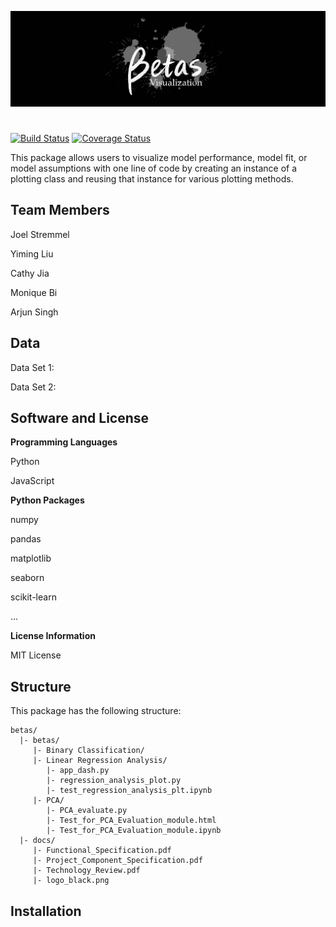 ![logo](docs/logo_black.png)
#

[![Build Status](https://travis-ci.org/betas-org/betas.svg?branch=master)](https://travis-ci.org/betas-org/betas.svg?branch=master)
[![Coverage Status](https://coveralls.io/repos/github/betas-org/betas/badge.svg?branch=master)](https://coveralls.io/github/betas-org/betas?branch=master)

This package allows users to visualize model performance, model fit, or model assumptions with one line of code by creating an instance of a plotting class and reusing that instance for various plotting methods.

## Team Members
Joel Stremmel

Yiming Liu

Cathy Jia

Monique Bi

Arjun Singh

## Data

Data Set 1:

Data Set 2:

## Software and License
**Programming Languages**

Python

JavaScript


**Python Packages**

numpy

pandas

matplotlib

seaborn

scikit-learn

...


**License Information**

MIT License


## Structure
This package has the following structure:
```
betas/
  |- betas/
     |- Binary Classification/
     |- Linear Regression Analysis/
        |- app_dash.py
        |- regression_analysis_plot.py
        |- test_regression_analysis_plt.ipynb
     |- PCA/
        |- PCA_evaluate.py
        |- Test_for_PCA_Evaluation_module.html
        |- Test_for_PCA_Evaluation_module.ipynb
  |- docs/
     |- Functional_Specification.pdf
     |- Project_Component_Specification.pdf
     |- Technology_Review.pdf
     |- logo_black.png
```

## Installation
